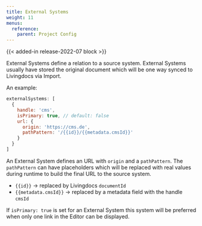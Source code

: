 ```yaml
---
title: External Systems
weight: 11
menus:
  reference:
    parent: Project Config
---
```


{{< added-in release-2022-07 block >}}



External Systems define a relation to a source system. External Systems usually have stored the original document which will be one way synced to Livingdocs via Import.

An example:
```js
externalSystems: [
  {
    handle: 'cms',
    isPrimary: true, // default: false
    url: {
      origin: 'https://cms.de',
      pathPattern: '/{{id}}/{{metadata.cmsId}}'
    }
  }
]
```

An External System defines an URL with `origin` and a `pathPattern`. The `pathPattern` can have placeholders which will be replaced with real values during runtime to build the final URL to the source system.
- `{{id}}`              -> replaced by Livingdocs `documentId`
- `{{metadata.cmsId}}`  -> replaced by a metadata field with the handle `cmsId`

If `isPrimary: true` is set for an External System this system will be preferred when only one link in the Editor can be displayed.
